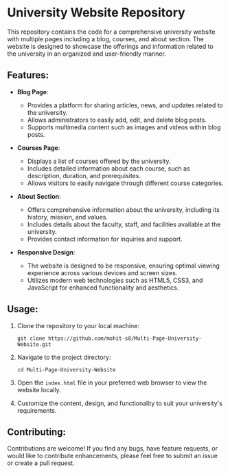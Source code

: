 # University Website Repository

This repository contains the code for a comprehensive university website with multiple pages including a blog, courses, and about section. The website is designed to showcase the offerings and information related to the university in an organized and user-friendly manner.

## Features:

- **Blog Page**: 
  - Provides a platform for sharing articles, news, and updates related to the university.
  - Allows administrators to easily add, edit, and delete blog posts.
  - Supports multimedia content such as images and videos within blog posts.

- **Courses Page**:
  - Displays a list of courses offered by the university.
  - Includes detailed information about each course, such as description, duration, and prerequisites.
  - Allows visitors to easily navigate through different course categories.

- **About Section**:
  - Offers comprehensive information about the university, including its history, mission, and values.
  - Includes details about the faculty, staff, and facilities available at the university.
  - Provides contact information for inquiries and support.

- **Responsive Design**:
  - The website is designed to be responsive, ensuring optimal viewing experience across various devices and screen sizes.
  - Utilizes modern web technologies such as HTML5, CSS3, and JavaScript for enhanced functionality and aesthetics.

## Usage:

1. Clone the repository to your local machine:
   ```
   git clone https://github.com/mohit-s8/Multi-Page-University-Website.git
   ```

2. Navigate to the project directory:
   ```
   cd Multi-Page-University-Website
   ```

3. Open the `index.html` file in your preferred web browser to view the website locally.

4. Customize the content, design, and functionality to suit your university's requirements.

## Contributing:

Contributions are welcome! If you find any bugs, have feature requests, or would like to contribute enhancements, please feel free to submit an issue or create a pull request.
